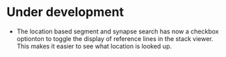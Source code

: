 # Under development

- The location based segment and synapse search has now a checkbox optionton to
  toggle the display of reference lines in the stack viewer. This makes it
  easier to see what location is looked up.
